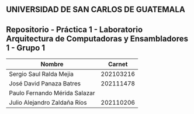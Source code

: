 ## UNIVERSIDAD DE SAN CARLOS DE GUATEMALA
## Repositorio - Práctica 1 - Laboratorio Arquitectura de Computadoras y Ensambladores 1 - Grupo 1

| Nombre | Carnet |
| ------------- | ------------- |
| Sergio Saul Ralda Mejia |  202103216  |
| José David Panaza Batres  | 202111478 |
| Paulo Fernando Mérida Salazar |   |
| Julio Alejandro Zaldaña Ríos | 202110206 |